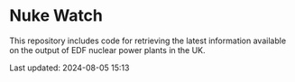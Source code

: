 # Nuke Watch

This repository includes code for retrieving the latest information available on the output of EDF nuclear power plants in the UK.

Last updated: 2024-08-05 15:13